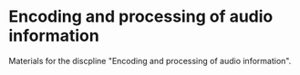 # Encoding and processing of audio information
 Materials for the discpline "Encoding and processing of audio information".
